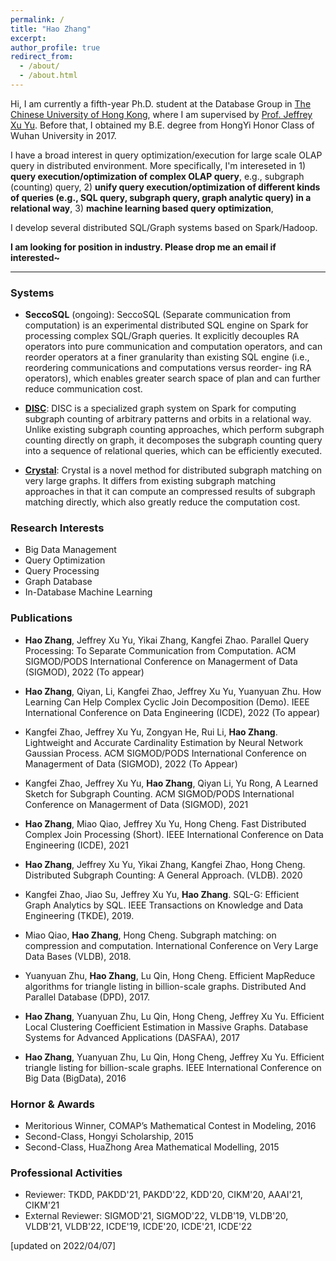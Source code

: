 ```yaml
---
permalink: /
title: "Hao Zhang"
excerpt:
author_profile: true
redirect_from: 
  - /about/
  - /about.html
---
```


Hi, I am currently a fifth-year Ph.D. student at the Database Group in [The Chinese University of Hong Kong](https://www.cuhk.edu.hk/), where I am supervised by [Prof. Jeffrey Xu Yu](https://www.se.cuhk.edu.hk/people/academic-staff/prof-yu-xu-jeffrey/). Before that, I obtained my B.E. degree from HongYi Honor Class of Wuhan University in 2017.

I have a broad interest in query optimization/execution for large scale OLAP query in distributed environment. More specifically, I'm intereseted in 1) **query execution/optimization of complex OLAP query**, e.g., subgraph (counting) query, 2) **unify query execution/optimization of different kinds of queries (e.g., SQL query, subgraph query, graph analytic query) in a relational way**, 3) **machine learning based query optimization**,

I develop several distributed SQL/Graph systems based on Spark/Hadoop. 

**I am looking for position in industry. Please drop me an email if interested~**

------

### Systems

* **SeccoSQL** (ongoing): SeccoSQL (Separate communication from computation) is an experimental distributed SQL engine on Spark for processing complex SQL/Graph queries. It explicitly decouples RA operators into pure communication and computation operators, and can reorder operators at a finer granularity than existing SQL engine (i.e., reordering communications and computations versus reorder- ing RA operators), which enables greater search space of plan and can further reduce communication cost.

* **[DISC](https://github.com/H20Zhang/DISC)**: DISC is a specialized graph system on Spark for computing subgraph counting of arbitrary patterns and orbits in a relational way. Unlike existing subgraph counting approaches, which perform subgraph counting directly on graph, it decomposes the subgraph counting query into a sequence of relational queries, which can be efficiently executed.

* **[Crystal](https://github.com/H20Zhang/Crystal)**: Crystal is a novel method for distributed subgraph matching on very large graphs. It differs from existing subgraph matching approaches in that it can compute an compressed results of subgraph matching directly, which also greatly reduce the computation cost.


### Research Interests

* Big Data Management
* Query Optimization
* Query Processing
* Graph Database
* In-Database Machine Learning





### Publications

* **Hao Zhang**, Jeffrey Xu Yu, Yikai Zhang, Kangfei Zhao. Parallel Query Processing: To Separate Communication from Computation. ACM SIGMOD/PODS International Conference on Managerment of Data (SIGMOD), 2022 (To appear)

* **Hao Zhang**, Qiyan, Li, Kangfei Zhao, Jeffrey Xu Yu, Yuanyuan Zhu. How Learning Can Help Complex Cyclic Join Decomposition (Demo). IEEE International Conference on Data Engineering (ICDE), 2022 (To appear)

* Kangfei Zhao, Jeffrey Xu Yu, Zongyan He, Rui Li, **Hao Zhang**. Lightweight and Accurate Cardinality Estimation by Neural Network Gaussian Process. ACM SIGMOD/PODS International Conference on Managerment of Data (SIGMOD), 2022 (To Appear)

* Kangfei Zhao, Jeffrey Xu Yu, **Hao Zhang**, Qiyan Li, Yu Rong, A Learned Sketch for Subgraph Counting. ACM SIGMOD/PODS International Conference on Managerment of Data (SIGMOD), 2021

* **Hao Zhang**, Miao Qiao, Jeffrey Xu Yu, Hong Cheng. Fast Distributed Complex Join Processing (Short). IEEE International Conference on Data Engineering (ICDE), 2021

* **Hao Zhang**, Jeffrey Xu Yu, Yikai Zhang, Kangfei Zhao, Hong Cheng. Distributed Subgraph Counting: A General Approach. (VLDB). 2020

* Kangfei Zhao, Jiao Su, Jeffrey Xu Yu, **Hao Zhang**. SQL-G: Efficient Graph Analytics by SQL. IEEE Transactions on Knowledge and Data Engineering (TKDE), 2019.

* Miao Qiao, **Hao Zhang**, Hong Cheng. Subgraph matching: on compression and computation. International Conference on Very Large Data Bases (VLDB), 2018.

* Yuanyuan Zhu, **Hao Zhang**, Lu Qin, Hong Cheng. Efficient MapReduce algorithms for triangle listing in billion-scale graphs. Distributed And Parallel Database (DPD), 2017.

* **Hao Zhang**, Yuanyuan Zhu, Lu Qin, Hong Cheng, Jeffrey Xu Yu. Efficient Local Clustering Coefficient Estimation in Massive Graphs. Database Systems for Advanced Applications (DASFAA), 2017

* **Hao Zhang**, Yuanyuan Zhu, Lu Qin, Hong Cheng, Jeffrey Xu Yu. Efficient triangle listing for billion-scale graphs. IEEE International Conference on Big Data (BigData), 2016


### Hornor & Awards

* Meritorious Winner, COMAP’s Mathematical Contest in Modeling, 2016
* Second-Class, Hongyi Scholarship, 2015
* Second-Class, HuaZhong Area Mathematical Modelling, 2015

### Professional Activities

* Reviewer: TKDD, PAKDD'21, PAKDD'22, KDD'20, CIKM'20, AAAI'21, CIKM'21
* External Reviewer: SIGMOD'21, SIGMOD'22, VLDB'19, VLDB'20, VLDB'21, VLDB'22, ICDE'19, ICDE'20, ICDE'21, ICDE'22



[updated on 2022/04/07]








